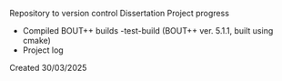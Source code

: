 Repository to version control Dissertation Project progress
- Compiled BOUT++ builds
  -test-build (BOUT++ ver. 5.1.1, built using cmake)
- Project log

Created 30/03/2025